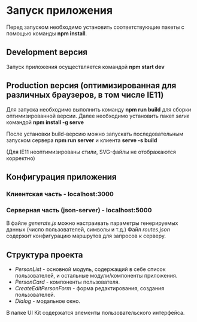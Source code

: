 # Запуск приложения

Перед запуском необходимо установить соответствующие пакеты с помощью команды **npm install**.

## Development версия

Запуск приложения осуществляется командой **npm start dev**

## Production версия (оптимизированная для различных браузеров, в том числе IE11)

Для запуска необходимо выполнить команду **npm run build** для сборки оптимизированной версии.
Далее необходимо установить пакет _serve_ командой **npm install -g serve**

После установки build-версию можно запускать последовательным запуском сервера **npm run server** и клиента **serve -s build**

(Для IE11 неоптимизированы стили, SVG-файлы не отображаются корректно)

## Конфигурация приложения

### Клиентская часть - localhost:3000

### Серверная часть (json-server) - localhost:5000

В файле _generate.js_ можно настраивать параметры генерируемых данных (число пользователей, символы и т.д.)
Файл _routes.json_ содержит конфигурацию маршрутов для запросов к серверу.

## Структура проекта

- _PersonList_ - основной модуль, содержащий в себе список пользователей, и остальные модули/компоненты приложения.
- _PersonCard_ - компоненты пользователя.
- _CreateEditPersonForm_ - форма редактирования, создания пользователей.
- _Dialog_ - модальное окно.

В папке UI Kit содержатся элементы пользовательского интерфейса.



